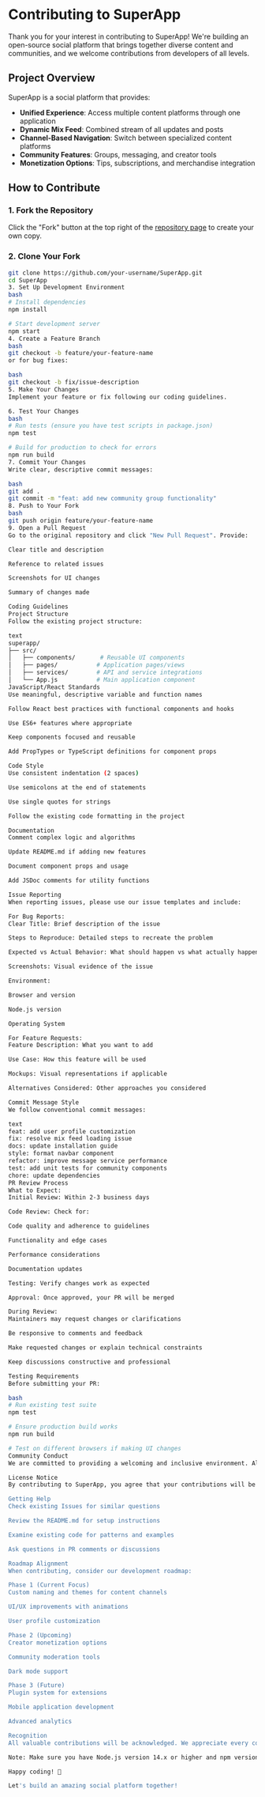 # Contributing to SuperApp

Thank you for your interest in contributing to SuperApp! We're building an open-source social platform that brings together diverse content and communities, and we welcome contributions from developers of all levels.

## Project Overview

SuperApp is a social platform that provides:
- **Unified Experience**: Access multiple content platforms through one application
- **Dynamic Mix Feed**: Combined stream of all updates and posts
- **Channel-Based Navigation**: Switch between specialized content platforms
- **Community Features**: Groups, messaging, and creator tools
- **Monetization Options**: Tips, subscriptions, and merchandise integration

## How to Contribute

### 1. Fork the Repository
Click the "Fork" button at the top right of the [repository page](https://github.com/RaghavvGupta/SuperApp) to create your own copy.

### 2. Clone Your Fork
```bash
git clone https://github.com/your-username/SuperApp.git
cd SuperApp
3. Set Up Development Environment
bash
# Install dependencies
npm install

# Start development server
npm start
4. Create a Feature Branch
bash
git checkout -b feature/your-feature-name
or for bug fixes:

bash
git checkout -b fix/issue-description
5. Make Your Changes
Implement your feature or fix following our coding guidelines.

6. Test Your Changes
bash
# Run tests (ensure you have test scripts in package.json)
npm test

# Build for production to check for errors
npm run build
7. Commit Your Changes
Write clear, descriptive commit messages:

bash
git add .
git commit -m "feat: add new community group functionality"
8. Push to Your Fork
bash
git push origin feature/your-feature-name
9. Open a Pull Request
Go to the original repository and click "New Pull Request". Provide:

Clear title and description

Reference to related issues

Screenshots for UI changes

Summary of changes made

Coding Guidelines
Project Structure
Follow the existing project structure:

text
superapp/
├── src/
│   ├── components/       # Reusable UI components
│   ├── pages/           # Application pages/views
│   ├── services/        # API and service integrations
│   └── App.js           # Main application component
JavaScript/React Standards
Use meaningful, descriptive variable and function names

Follow React best practices with functional components and hooks

Use ES6+ features where appropriate

Keep components focused and reusable

Add PropTypes or TypeScript definitions for component props

Code Style
Use consistent indentation (2 spaces)

Use semicolons at the end of statements

Use single quotes for strings

Follow the existing code formatting in the project

Documentation
Comment complex logic and algorithms

Update README.md if adding new features

Document component props and usage

Add JSDoc comments for utility functions

Issue Reporting
When reporting issues, please use our issue templates and include:

For Bug Reports:
Clear Title: Brief description of the issue

Steps to Reproduce: Detailed steps to recreate the problem

Expected vs Actual Behavior: What should happen vs what actually happens

Screenshots: Visual evidence of the issue

Environment:

Browser and version

Node.js version

Operating System

For Feature Requests:
Feature Description: What you want to add

Use Case: How this feature will be used

Mockups: Visual representations if applicable

Alternatives Considered: Other approaches you considered

Commit Message Style
We follow conventional commit messages:

text
feat: add user profile customization
fix: resolve mix feed loading issue
docs: update installation guide
style: format navbar component
refactor: improve message service performance
test: add unit tests for community components
chore: update dependencies
PR Review Process
What to Expect:
Initial Review: Within 2-3 business days

Code Review: Check for:

Code quality and adherence to guidelines

Functionality and edge cases

Performance considerations

Documentation updates

Testing: Verify changes work as expected

Approval: Once approved, your PR will be merged

During Review:
Maintainers may request changes or clarifications

Be responsive to comments and feedback

Make requested changes or explain technical constraints

Keep discussions constructive and professional

Testing Requirements
Before submitting your PR:

bash
# Run existing test suite
npm test

# Ensure production build works
npm run build

# Test on different browsers if making UI changes
Community Conduct
We are committed to providing a welcoming and inclusive environment. All contributors are expected to follow our Code of Conduct. Be respectful, constructive, and collaborative in all interactions.

License Notice
By contributing to SuperApp, you agree that your contributions will be licensed under the project's Apache License 2.0.

Getting Help
Check existing Issues for similar questions

Review the README.md for setup instructions

Examine existing code for patterns and examples

Ask questions in PR comments or discussions

Roadmap Alignment
When contributing, consider our development roadmap:

Phase 1 (Current Focus)
Custom naming and themes for content channels

UI/UX improvements with animations

User profile customization

Phase 2 (Upcoming)
Creator monetization options

Community moderation tools

Dark mode support

Phase 3 (Future)
Plugin system for extensions

Mobile application development

Advanced analytics

Recognition
All valuable contributions will be acknowledged. We appreciate every contribution, whether it's code, documentation, bug reports, or feature suggestions!

Note: Make sure you have Node.js version 14.x or higher and npm version 6.x or higher installed before contributing.

Happy coding! 🚀

Let's build an amazing social platform together!